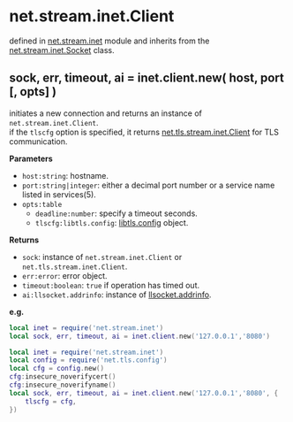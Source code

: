 # net.stream.inet.Client

defined in [net.stream.inet](../lib/stream/inet.lua) module and inherits from the [net.stream.inet.Socket](net_stream_inet_socket.md) class.


## sock, err, timeout, ai = inet.client.new( host, port [, opts] )

initiates a new connection and returns an instance of `net.stream.inet.Client`.  
if the `tlscfg` option is specified, it returns [net.tls.stream.inet.Client](net_tls_stream_inet_client.md) for TLS communication.

**Parameters**

- `host:string`: hostname.
- `port:string|integer`: either a decimal port number or a service name listed in services(5).
- `opts:table`
    - `deadline:number`: specify a timeout seconds.
    - `tlscfg:libtls.config`: [libtls.config](https://github.com/mah0x211/lua-libtls/blob/master/doc/config.md) object.

**Returns**

- `sock`: instance of `net.stream.inet.Client` or `net.tls.stream.inet.Client`.
- `err:error`: error object.
- `timeout:boolean`: `true` if operation has timed out.
- `ai:llsocket.addrinfo`: instance of [llsocket.addrinfo](https://github.com/mah0x211/lua-llsocket#llsocketaddrinfo-instance-methods).

**e.g.**

```lua
local inet = require('net.stream.inet')
local sock, err, timeout, ai = inet.client.new('127.0.0.1','8080')
```

```lua
local inet = require('net.stream.inet')
local config = require('net.tls.config')
local cfg = config.new()
cfg:insecure_noverifycert()
cfg:insecure_noverifyname()
local sock, err, timeout, ai = inet.client.new('127.0.0.1','8080', {
    tlscfg = cfg,
})
```
